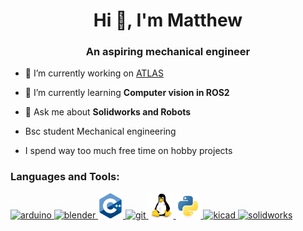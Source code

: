 <h1 align="center">Hi 👋, I'm Matthew</h1>
<h3 align="center">An aspiring mechanical engineer</h3>

- 🔭 I’m currently working on [ATLAS](https://github.com/machine0herald/ATLAS.git)

- 🌱 I’m currently learning **Computer vision in ROS2**

- 💬 Ask me about **Solidworks and Robots**

- Bsc student Mechanical engineering

- I spend way too much free time on hobby projects

<h3 align="left">Languages and Tools:</h3>
<p align="left"> 
  <a href="https://www.arduino.cc/" target="_blank" rel="noreferrer"> 
    <img src="https://cdn.worldvectorlogo.com/logos/arduino-1.svg" alt="arduino" width="40" height="40"/> 
  </a> 
  <a href="https://www.blender.org/" target="_blank" rel="noreferrer"> 
    <img src="https://download.blender.org/branding/community/blender_community_badge_white.svg" alt="blender" width="40" height="40"/> 
  </a> 
  <a href="https://www.w3schools.com/cpp/" target="_blank" rel="noreferrer"> 
    <img src="https://raw.githubusercontent.com/devicons/devicon/master/icons/cplusplus/cplusplus-original.svg" alt="cplusplus" width="40" height="40"/> 
  </a> 
  <a href="https://git-scm.com/" target="_blank" rel="noreferrer"> 
    <img src="https://www.vectorlogo.zone/logos/git-scm/git-scm-icon.svg" alt="git" width="40" height="40"/> 
  </a> 
  <a href="https://www.linux.org/" target="_blank" rel="noreferrer"> 
    <img src="https://raw.githubusercontent.com/devicons/devicon/master/icons/linux/linux-original.svg" alt="linux" width="40" height="40"/> 
  </a> 
  <a href="https://www.python.org" target="_blank" rel="noreferrer"> 
    <img src="https://raw.githubusercontent.com/devicons/devicon/master/icons/python/python-original.svg" alt="python" width="40" height="40"/> 
  </a>
  <a href="https://www.kicad.org/" target="_blank" rel="noreferrer"> 
    <img src="https://upload.wikimedia.org/wikipedia/commons/5/5c/KiCad-Logo-2020.svg" alt="kicad" width="40" height="40"/> 
  </a>
  <a href="https://www.solidworks.com/" target="_blank" rel="noreferrer"> 
    <img src="https://i.ibb.co/CBwvdjz/solidworks.png" alt="solidworks" width="40" height="40"/> 
  </a>
</p>

